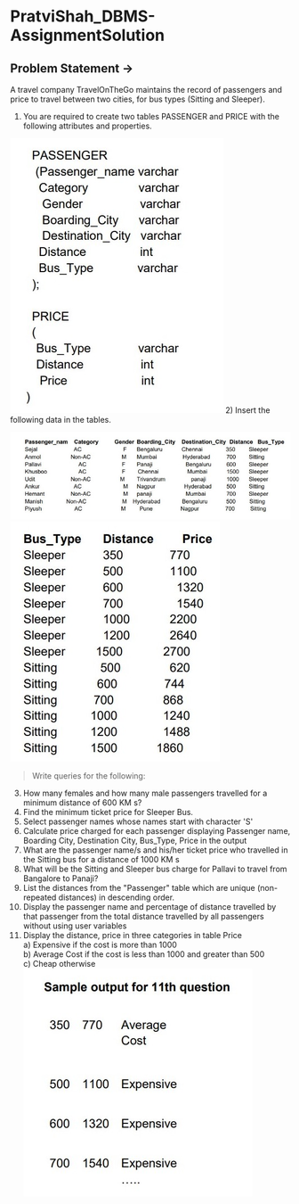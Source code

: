 # PratviShah_DBMS-AssignmentSolution
## Problem Statement →

A travel company TravelOnTheGo maintains the record of passengers and price to travel between two cities, for bus types (Sitting and Sleeper).
1) You are required to create two tables PASSENGER and PRICE with the following attributes and properties.

![Table](./image/table.jpg)
2) Insert the following data in the tables.

![Value1](./image/value1.jpg)
![Value2](./image/value2.jpg)
> Write queries for the following:

3) How many females and how many male passengers travelled for a minimum distance of 600 KM s?
4) Find the minimum ticket price for Sleeper Bus. 
5) Select passenger names whose names start with character 'S' 
6) Calculate price charged for each passenger displaying Passenger name, Boarding City, Destination City, Bus_Type, Price in the output
7) What are the passenger name/s and his/her ticket price who travelled in the Sitting bus for a distance of 1000 KM s 
8) What will be the Sitting and Sleeper bus charge for Pallavi to travel from Bangalore to Panaji?
9) List the distances from the "Passenger" table which are unique (non-repeated distances) in descending order.
10) Display the passenger name and percentage of distance travelled by that passenger from the total distance travelled by all passengers without using user variables 
11) Display the distance, price in three categories in table Price\
a) Expensive if the cost is more than 1000\
b) Average Cost if the cost is less than 1000 and greater than 500\
c) Cheap otherwise
![Output](./image/output.jpg)
